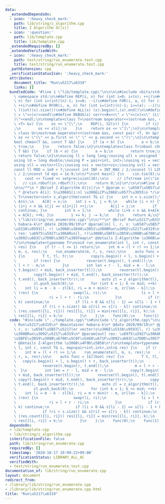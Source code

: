 ```yaml
---
data:
  _extendedDependsOn:
  - icon: ':heavy_check_mark:'
    path: lib/string/z_algorithm.cpp
    title: Z Algorithm O(|s|)
  - icon: ':question:'
    path: lib/template.cpp
    title: lib/template.cpp
  _extendedRequiredBy: []
  _extendedVerifiedWith:
  - icon: ':heavy_check_mark:'
    path: test/string/run_enumerate.test.cpp
    title: test/string/run_enumerate.test.cpp
  _pathExtension: cpp
  _verificationStatusIcon: ':heavy_check_mark:'
  attributes:
    document_title: "Run\u5217\u6319"
    links: []
  bundledCode: "#line 1 \"lib/template.cpp\"\n\n\n\n#include <bits/stdc++.h>\n\nusing\
    \ namespace std;\n\n#define REP(i, n) for (int i=0; i<(n); ++i)\n#define RREP(i,\
    \ n) for (int i=(int)(n)-1; i>=0; --i)\n#define FOR(i, a, n) for (int i=(a); i<(n);\
    \ ++i)\n#define RFOR(i, a, n) for (int i=(int)(n)-1; i>=(a); --i)\n\n#define SZ(x)\
    \ ((int)(x).size())\n#define ALL(x) (x).begin(),(x).end()\n\n#define DUMP(x) cerr<<#x<<\"\
    \ = \"<<(x)<<endl\n#define DEBUG(x) cerr<<#x<<\" = \"<<(x)<<\" (L\"<<__LINE__<<\"\
    )\"<<endl;\n\ntemplate<class T>\nostream &operator<<(ostream &os, const vector\
    \ <T> &v) {\n    os << \"[\";\n    REP(i, SZ(v)) {\n        if (i) os << \", \"\
    ;\n        os << v[i];\n    }\n    return os << \"]\";\n}\n\ntemplate<class T,\
    \ class U>\nostream &operator<<(ostream &os, const pair <T, U> &p) {\n    return\
    \ os << \"(\" << p.first << \" \" << p.second << \")\";\n}\n\ntemplate<class T>\n\
    bool chmax(T &a, const T &b) {\n    if (a < b) {\n        a = b;\n        return\
    \ true;\n    }\n    return false;\n}\n\ntemplate<class T>\nbool chmin(T &a, const\
    \ T &b) {\n    if (b < a) {\n        a = b;\n        return true;\n    }\n   \
    \ return false;\n}\n\nusing ll = long long;\nusing ull = unsigned long long;\n\
    using ld = long double;\nusing P = pair<int, int>;\nusing vi = vector<int>;\n\
    using vll = vector<ll>;\nusing vvi = vector<vi>;\nusing vvll = vector<vll>;\n\n\
    const ll MOD = 1e9 + 7;\nconst int INF = INT_MAX / 2;\nconst ll LINF = LLONG_MAX\
    \ / 2;\nconst ld eps = 1e-9;\n\n/*\nint main() {\n    cin.tie(0);\n    ios::sync_with_stdio(false);\n\
    \    cout << fixed << setprecision(10);\n\n    // ifstream in(\"in.txt\");\n \
    \   // cin.rdbuf(in.rdbuf());\n\n    return 0;\n}\n*/\n\n\n#line 2 \"lib/string/z_algorithm.cpp\"\
    \n\n/**\n * @brief Z Algorithm O(|s|)\n * @param s: \u6587\u5B57\u5217(or vector)\n\
    \ * @return A[i]: S\u3068S[i:n] \u306ELCP\u306E\u9577\u3055\n */\ntemplate<typename\
    \ T>\nvector<int> z_algorithm(const T& s) {\n    int n = s.size();\n    vector<int>\
    \ A(n);\n    A[0] = n;\n    int i = 1, j = 0;\n    while (i < n) {\n        while\
    \ (i+j < n && s[j] == s[i+j]) ++j;\n        A[i] = j;\n        if (j == 0) { ++i;\
    \ continue; }\n        int k = 1;\n        while (i+k < n && k+A[k] < j) { A[i+k]\
    \ = A[k]; ++k; }\n        i += k; j -= k;\n    }\n    return A;\n}\n\n#line 3\
    \ \"lib/string/run_enumerate.cpp\"\n\n/**\n* @brief Run\u5217\u6319\n* @maintainer\
    \ habara-k\n* @date 2020/09/19\n* @param[in] l, r, s: \u6587\u5B57\u5217(or vector)s\u306E\
    \u533A\u9593[l, r) \u306B\u304A\u3051\u308BRun\u3092\u5217\u6319\n* @param[out]\
    \ res: \u6975\u5927\u306ARun[l, r)\u306B\u5BFE\u3059\u308B\u6700\u5C0F\u5468\u671F\
    \u3092\u683C\u7D0D\u3057\u305Fmap\n* @details Z-Algorithm \u306B\u4F9D\u5B58\n\
    */\n\ntemplate<typename T>\nvoid run_enumerate(int l, int r, const T& s, map<pair<int,int>,int>&\
    \ res) {\n    if (r - l <= 1) return;\n    int m = (l + r) >> 1;\n    run_enumerate(l,\
    \ m, s, res);\n    run_enumerate(m, r, s, res);\n\n    auto func = [&](bool rev)\
    \ {\n        T t, tl, tr;\n        copy(s.begin() + l, s.begin() + r, back_inserter(t));\n\
    \        if (rev) {\n            reverse(t.begin(), t.end());\n            m =\
    \ l + r - m;\n        }\n        int len = r - l, mid = m - l;\n        copy(t.begin(),\
    \ t.begin() + mid, back_inserter(tl));\n        reverse(tl.begin(), tl.end());\n\
    \        copy(t.begin() + mid, t.end(), back_inserter(tr));\n        copy(t.begin(),\
    \ t.end(), back_inserter(tr));\n        auto zl = z_algorithm(tl), zr = z_algorithm(tr);\n\
    \        zl.push_back(0);\n        for (int k = 1; k <= mid; ++k) {\n        \
    \    int li = m - k - zl[k], ri = m + min(r - m, zr[len - k]);\n            if\
    \ (rev) {\n                swap(li, ri);\n                li = l + r - li;\n \
    \               ri = l + r - ri;\n            }\n            if (ri - li < 2 *\
    \ k) continue;\n            if (li > 0 && s[li - 1] == s[li - 1 + k]) continue;\n\
    \            if (ri < s.size() && s[ri] == s[ri - k]) continue;\n            if\
    \ (res.count({li, ri})) res[{li, ri}] = min(res[{li, ri}], k);\n            else\
    \ res[{li, ri}] = k;\n        }\n    };\n    func(0);\n    func(1);\n}\n\n"
  code: "#include \"../template.cpp\"\n#include \"z_algorithm.cpp\"\n\n/**\n* @brief\
    \ Run\u5217\u6319\n* @maintainer habara-k\n* @date 2020/09/19\n* @param[in] l,\
    \ r, s: \u6587\u5B57\u5217(or vector)s\u306E\u533A\u9593[l, r) \u306B\u304A\u3051\
    \u308BRun\u3092\u5217\u6319\n* @param[out] res: \u6975\u5927\u306ARun[l, r)\u306B\
    \u5BFE\u3059\u308B\u6700\u5C0F\u5468\u671F\u3092\u683C\u7D0D\u3057\u305Fmap\n\
    * @details Z-Algorithm \u306B\u4F9D\u5B58\n*/\n\ntemplate<typename T>\nvoid run_enumerate(int\
    \ l, int r, const T& s, map<pair<int,int>,int>& res) {\n    if (r - l <= 1) return;\n\
    \    int m = (l + r) >> 1;\n    run_enumerate(l, m, s, res);\n    run_enumerate(m,\
    \ r, s, res);\n\n    auto func = [&](bool rev) {\n        T t, tl, tr;\n     \
    \   copy(s.begin() + l, s.begin() + r, back_inserter(t));\n        if (rev) {\n\
    \            reverse(t.begin(), t.end());\n            m = l + r - m;\n      \
    \  }\n        int len = r - l, mid = m - l;\n        copy(t.begin(), t.begin()\
    \ + mid, back_inserter(tl));\n        reverse(tl.begin(), tl.end());\n       \
    \ copy(t.begin() + mid, t.end(), back_inserter(tr));\n        copy(t.begin(),\
    \ t.end(), back_inserter(tr));\n        auto zl = z_algorithm(tl), zr = z_algorithm(tr);\n\
    \        zl.push_back(0);\n        for (int k = 1; k <= mid; ++k) {\n        \
    \    int li = m - k - zl[k], ri = m + min(r - m, zr[len - k]);\n            if\
    \ (rev) {\n                swap(li, ri);\n                li = l + r - li;\n \
    \               ri = l + r - ri;\n            }\n            if (ri - li < 2 *\
    \ k) continue;\n            if (li > 0 && s[li - 1] == s[li - 1 + k]) continue;\n\
    \            if (ri < s.size() && s[ri] == s[ri - k]) continue;\n            if\
    \ (res.count({li, ri})) res[{li, ri}] = min(res[{li, ri}], k);\n            else\
    \ res[{li, ri}] = k;\n        }\n    };\n    func(0);\n    func(1);\n}\n\n"
  dependsOn:
  - lib/template.cpp
  - lib/string/z_algorithm.cpp
  isVerificationFile: false
  path: lib/string/run_enumerate.cpp
  requiredBy: []
  timestamp: '2020-10-17 10:09:22+09:00'
  verificationStatus: LIBRARY_ALL_AC
  verifiedWith:
  - test/string/run_enumerate.test.cpp
documentation_of: lib/string/run_enumerate.cpp
layout: document
redirect_from:
- /library/lib/string/run_enumerate.cpp
- /library/lib/string/run_enumerate.cpp.html
title: "Run\u5217\u6319"
---
```

